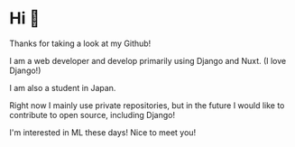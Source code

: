 # Hi 🙌

Thanks for taking a look at my Github!

I am a web developer and develop primarily using Django and Nuxt. (I love Django!)

I am also a student in Japan.

Right now I mainly use private repositories, but in the future I would like to contribute to open source, including Django!

I'm interested in ML these days! Nice to meet you!
